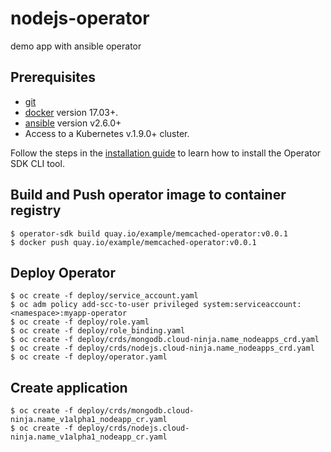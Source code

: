 # nodejs-operator
demo app with ansible operator

## Prerequisites

- [git][git-tool]
- [docker][docker-tool] version 17.03+.
- [ansible][ansible-tool] version v2.6.0+
- Access to a Kubernetes v.1.9.0+ cluster.

Follow the steps in the [installation guide][install-guide] to learn how to install the Operator SDK CLI tool.

## Build and Push operator image to container registry
```
$ operator-sdk build quay.io/example/memcached-operator:v0.0.1
$ docker push quay.io/example/memcached-operator:v0.0.1
```

## Deploy Operator
```
$ oc create -f deploy/service_account.yaml
$ oc adm policy add-scc-to-user privileged system:serviceaccount:<namespace>:myapp-operator
$ oc create -f deploy/role.yaml
$ oc create -f deploy/role_binding.yaml
$ oc create -f deploy/crds/mongodb.cloud-ninja.name_nodeapps_crd.yaml
$ oc create -f deploy/crds/nodejs.cloud-ninja.name_nodeapps_crd.yaml
$ oc create -f deploy/operator.yaml
```
## Create application
```
$ oc create -f deploy/crds/mongodb.cloud-ninja.name_v1alpha1_nodeapp_cr.yaml
$ oc create -f deploy/crds/nodejs.cloud-ninja.name_v1alpha1_nodeapp_cr.yaml
```

[operator-scope]:./../operator-scope.md
[install-guide]: ../user/install-operator-sdk.md
[layout-doc]:./project_layout.md
[homebrew-tool]:https://brew.sh/
[git-tool]:https://git-scm.com/downloads
[go-tool]:https://golang.org/dl/
[docker-tool]:https://docs.docker.com/install/
[kubectl-tool]:https://kubernetes.io/docs/tasks/tools/install-kubectl/
[minikube-tool]:https://github.com/kubernetes/minikube#installation
[ansible-tool]:https://docs.ansible.com/ansible/latest/index.html
[ansible-runner-tool]:https://ansible-runner.readthedocs.io/en/latest/install.html
[ansible-runner-http-plugin]:https://github.com/ansible/ansible-runner-http
[quay-link]:https://quay.io
